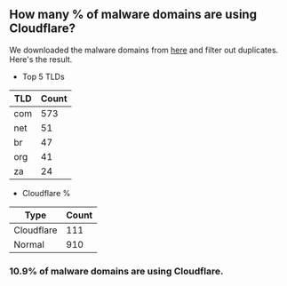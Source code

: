 ## How many % of malware domains are using Cloudflare?


We downloaded the malware domains from [here](https://urlhaus.abuse.ch) and filter out duplicates.
Here's the result.


[//]: # (start replacement)


- Top 5 TLDs

| TLD | Count |
| --- | --- |
| com | 573 |
| net | 51 |
| br | 47 |
| org | 41 |
| za | 24 |


- Cloudflare %

| Type | Count |
| --- | --- |
| Cloudflare | 111 |
| Normal | 910 |


### 10.9% of malware domains are using Cloudflare.
